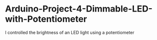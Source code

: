 # Arduino-Project-4-Dimmable-LED-with-Potentiometer
I controlled the brightness of an LED light using a potentiometer
